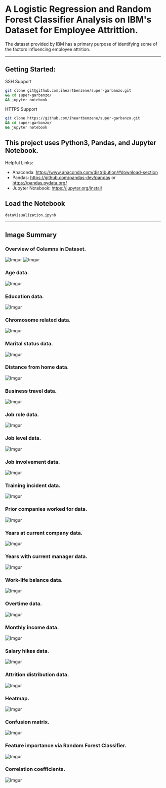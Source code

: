 # A Logistic Regression and Random Forest Classifier Analysis on IBM's Dataset for Employee Attrittion.

The dataset provided by IBM has a primary purpose of identifying some of the factors influencing employee attrition.

***
## Getting Started:

 
SSH Support
```bash
git clone git@github.com:iheartbenzene/super-garbanzo.git 
&& cd super-garbanzo/ 
&& jupyter notebook
```

HTTPS Support
```bash
git clone https://github.com/iheartbenzene/super-garbanzo.git
&& cd super-garbanzo/
&& jupyter notebook
```

## This project uses Python3, Pandas, and Jupyter Notebook.

Helpful Links: 
 + Anaconda: https://www.anaconda.com/distribution/#download-section
 + Pandas: https://github.com/pandas-dev/pandas or https://pandas.pydata.org/
 + Jupyter Notebook: https://jupyter.org/install

## Load the Notebook

`dataVisualization.ipynb`

***

## Image Summary

### Overview of Columns in Dataset.

![Imgur](https://i.imgur.com/FfaJK6T.png)
![Imgur](https://i.imgur.com/BerTOhf.png)

### Age data.

![Imgur](https://i.imgur.com/BFyF9cw.png)

### Education data.

![Imgur](https://i.imgur.com/FaedKr9.png)

### Chromosome related data.

![Imgur](https://i.imgur.com/6OZUsNT.png)

### Marital status data.

![Imgur](https://i.imgur.com/z7OxOXG.png)

### Distance from home data.

![Imgur](https://i.imgur.com/ST7PsX5.png)

### Business travel data.

![Imgur](https://i.imgur.com/wNCZbxX.png)

### Job role data.

![Imgur](https://i.imgur.com/4KdnHhP.png)

### Job level data.

![Imgur](https://i.imgur.com/dS58zAj.png)

### Job involvement data.

![Imgur](https://i.imgur.com/XT4kb8G.png)

### Training incident data. 

![Imgur](https://i.imgur.com/XiRqBvh.png)

### Prior companies worked for data.

![Imgur](https://i.imgur.com/AgJgtut.png)

### Years at current company data.

![Imgur](https://i.imgur.com/S20ooY0.png)

### Years with current manager data.

![Imgur](https://i.imgur.com/n9hEoce.png)

### Work-life balance data.

![Imgur](https://i.imgur.com/VQvcsGV.png)

### Overtime data.

![Imgur](https://i.imgur.com/8IfE22a.png)

### Monthly income data.

![Imgur](https://i.imgur.com/X5h9bcu.png)

### Salary hikes data.

![Imgur](https://i.imgur.com/M0pwXno.png)

### Attrition distribution data.

![Imgur](https://i.imgur.com/Y7DRgXY.png)

### Heatmap.

![Imgur](https://i.imgur.com/Ynh1aUo.png)

### Confusion matrix.

![Imgur](https://i.imgur.com/VuRs4jC.png)

### Feature importance via Random Forest Classifier.

![Imgur](https://i.imgur.com/ZdPhjOx.png)

### Correlation coefficients.

![Imgur](https://i.imgur.com/zvotI5x.png)


